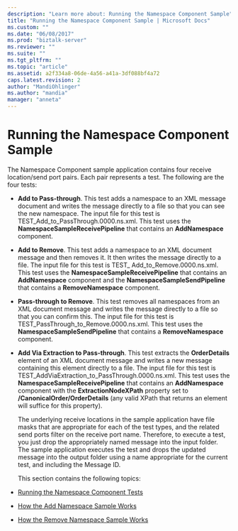 ```yaml
---
description: "Learn more about: Running the Namespace Component Sample"
title: "Running the Namespace Component Sample | Microsoft Docs"
ms.custom: ""
ms.date: "06/08/2017"
ms.prod: "biztalk-server"
ms.reviewer: ""
ms.suite: ""
ms.tgt_pltfrm: ""
ms.topic: "article"
ms.assetid: a2f334a8-06de-4a56-a41a-3df088bf4a72
caps.latest.revision: 2
author: "MandiOhlinger"
ms.author: "mandia"
manager: "anneta"
---
```

# Running the Namespace Component Sample
The Namespace Component sample application contains four receive location/send port pairs. Each pair represents a test. The following are the four tests:  

- **Add to Pass-through**. This test adds a namespace to an XML message document and writes the message directly to a file so that you can see the new namespace. The input file for this test is TEST_Add_to_PassThrough.0000.ns.xml. This test uses the **NamespaceSampleReceivePipeline** that contains an **AddNamespace** component.  

- **Add to Remove**. This test adds a namespace to an XML document message and then removes it. It then writes the message directly to a file. The input file for this test is TEST_ Add_to_Remove.0000.ns.xml. This test uses the **NamespaceSampleReceivePipeline** that contains an **AddNamespace** component and the **NamespaceSampleSendPipeline** that contains a **RemoveNamespace** component.  

- **Pass-through to Remove**. This test removes all namespaces from an XML document message and writes the message directly to a file so that you can confirm this. The input file for this test is TEST_PassThrough_to_Remove.0000.ns.xml. This test uses the **NamespaceSampleSendPipeline** that contains a **RemoveNamespace** component.  

- **Add Via Extraction to Pass-through**. This test extracts the **OrderDetails** element of an XML document message and writes a new message containing this element directly to a file. The input file for this test is TEST_AddViaExtraction_to_PassThrough.0000.ns.xml. This test uses the **NamespaceSampleReceivePipeline** that contains an **AddNamespace** component with the **ExtractionNodeXPath** property set to **/CanonicalOrder/OrderDetails** (any valid XPath that returns an element will suffice for this property).  

  The underlying receive locations in the sample application have file masks that are appropriate for each of the test types, and the related send ports filter on the receive port name. Therefore, to execute a test, you just drop the appropriately named message into the input folder. The sample application executes the test and drops the updated message into the output folder using a name appropriate for the current test, and including the Message ID.  

  This section contains the following topics:  

- [Running the Namespace Component Tests](../esb-toolkit/running-the-namespace-component-tests.md)  

- [How the Add Namespace Sample Works](../esb-toolkit/how-the-add-namespace-sample-works.md)  

- [How the Remove Namespace Sample Works](../esb-toolkit/how-the-remove-namespace-sample-works.md)
